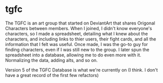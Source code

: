 # tgfc

The TGFC is an art group that started on DeviantArt that shares Origonal Characters between members. When I joined, I didn't know everyone's characters, so I made a spreadsheet, detailing what I knew about the characters, and including links to thier users, their fight cards, and all the information that I felt was useful. Once made, I was the go-to guy for finding characters, even if I was still new to the group. I later spun the spreadsheet into a database, allowing me to do even more with it. Normalizing the data, adding alts, and so on.

Version 5 of the TGFC Database is what we're currently on (I think. I don't have a great record of the first few refactors)
